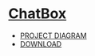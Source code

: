 # [ChatBox](https://github.com/Tahsin000/PROJECT/tree/main/HHJN_1st_Semester)
- [PROJECT DIAGRAM](https://github.com/Tahsin000/PROJECT/blob/main/HHJN_1st_Semester/ChatBox.pdf)
- [DOWNLOAD](https://github.com/Tahsin000/PROJECT/blob/main/HHJN_1st_Semester/Chat%20Box.rar?raw=true)
